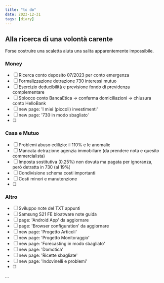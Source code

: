 ```yaml
---
title: "to do"
date: 2023-12-31
tags: [diary]
---
```




## Alla ricerca di una volontà carente
Forse costruire una scaletta aiuta una salita apparentemente impossibile.


### Money
- [ ] Ricerca conto deposito 07/2023 per conto emergenza
- [ ] Formalizzazione detrazione 730 interessi mutuo
- [ ] Esercizio deducibilità e previsione fondo di previdenza complementare
- [ ] Sblocco conto BancaEtica -> conferma domiciliazioni -> chiusura conto HelloBank
- [ ] new page: 'I miei (piccoli) investimenti'
- [ ] new page: '730 in modo sbagliato'
- [ ] 


### Casa e Mutuo
- [ ] Problemi abuso edilizio: il 110% e le anomalie
- [ ] Mancata detrazione agenzia immobiliare (da prendere nota e quesito commercialista)
- [ ] Imposta sostitutiva (0.25%) non dovuta ma pagata per ignoranza, però detratta in 730 (al 19%)
- [ ] Condivisione schema costi importanti
- [ ] Costi minori e manutenzione
- [ ] 

### Altro
- [ ] Sviluppo note del TXT appunti
- [ ] Samsung S21 FE bloatware note guida
- [ ] page: 'Android App' da aggiornare
- [ ] page: 'Browser configuration' da aggiornare
- [ ] new page: 'Progetto Articoli'
- [ ] new page: 'Progetto Monitoraggio'
- [ ] new page: 'Forecasting in modo sbagliato'
- [ ] new page: 'Domotica'
- [ ] new page: 'Ricette sbagliate'
- [ ] new page: 'Indovinelli e problemi'
- [ ] 








...
